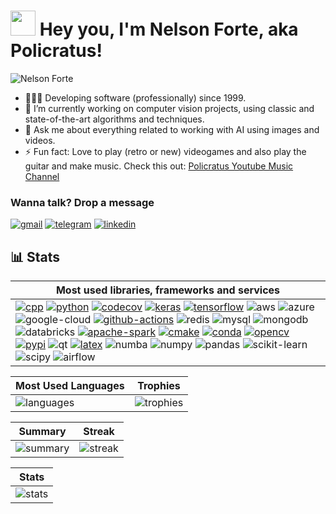# <img src="https://github.com/policratus/policratus/assets/827563/91bf9d97-27a6-446e-b54c-bd5fa407af54" width="40"> Hey you, I'm Nelson Forte, aka Policratus!

![Nelson Forte](https://github.com/policratus/policratus/assets/827563/1b14edd1-4a24-4ae1-82e4-b7fb0f568527)

- 👨🏻‍💻 Developing software (professionally) since 1999.
- 🔭 I’m currently working on computer vision projects, using classic and state-of-the-art algorithms and techniques.
- 💬 Ask me about everything related to working with AI using images and videos.
- ⚡ Fun fact: Love to play (retro or new) videogames and also play the guitar and make music. Check this out: [Policratus Youtube Music Channel](https://www.youtube.com/@policratus)

### Wanna talk? Drop a message
[![gmail](https://img.shields.io/badge/Gmail-D14836?style=for-the-badge&logo=gmail&logoColor=white)](mailto:policratus@gmaiil.com) [![telegram](https://img.shields.io/badge/Telegram-2CA5E0?style=for-the-badge&logo=telegram&logoColor=white)](https://t.me/nelsonforte) [![linkedin](https://img.shields.io/badge/LinkedIn-0077B5?style=for-the-badge&logo=linkedin&logoColor=white)](https://www.linkedin.com/in/nelsonforte)

## 📊 Stats

| Most used libraries, frameworks and services |
| --------- |
| [![cpp](https://img.shields.io/badge/C%2B%2B-00599C?style=for-the-badge&logo=c%2B%2B&logoColor=white)](https://github.com/policratus/corner) [![python](https://img.shields.io/badge/Python-FFD43B?style=for-the-badge&logo=python&logoColor=blue)](https://github.com/policratus/pupyl) [![codecov](https://img.shields.io/badge/Codecov-F01F7A?style=for-the-badge&logo=Codecov&logoColor=white)](https://app.codecov.io/gh/policratus/pupyl) [![keras](https://img.shields.io/badge/Keras-FF0000?style=for-the-badge&logo=keras&logoColor=white)](https://github.com/policratus/pupyl/blob/main/pupyl/embeddings/features.py) [![tensorflow](https://img.shields.io/badge/TensorFlow-FF6F00?style=for-the-badge&logo=tensorflow&logoColor=white)](https://github.com/policratus/pupyl/blob/main/pupyl/duplex/image.py) ![aws](https://img.shields.io/badge/Amazon_AWS-FF9900?style=for-the-badge&logo=amazonaws&logoColor=white) ![azure](https://img.shields.io/badge/microsoft%20azure-0089D6?style=for-the-badge&logo=microsoft-azure&logoColor=white) ![google-cloud](https://img.shields.io/badge/Google_Cloud-4285F4?style=for-the-badge&logo=google-cloud&logoColor=white) [![github-actions](https://img.shields.io/badge/GitHub_Actions-2088FF?style=for-the-badge&logo=github-actions&logoColor=white)](https://github.com/policratus/corner/actions) ![redis](https://img.shields.io/badge/redis-%23DD0031.svg?&style=for-the-badge&logo=redis&logoColor=white) ![mysql](https://img.shields.io/badge/MySQL-005C84?style=for-the-badge&logo=mysql&logoColor=white) ![mongodb](https://img.shields.io/badge/MongoDB-4EA94B?style=for-the-badge&logo=mongodb&logoColor=white) ![databricks](https://img.shields.io/badge/Databricks-FF3621?style=for-the-badge&logo=Databricks&logoColor=white) [![apache-spark](https://img.shields.io/badge/Apache_Spark-FFFFFF?style=for-the-badge&logo=apachespark&logoColor=#E35A16)](https://github.com/policratus/sparkmage) [![cmake](https://img.shields.io/badge/CMake-064F8C?style=for-the-badge&logo=cmake&logoColor=white)](https://github.com/policratus/corner/blob/main/CMakeLists.txt) [![conda](https://img.shields.io/badge/conda-342B029.svg?&style=for-the-badge&logo=anaconda&logoColor=white)](https://anaconda.org/policratus/pupyl) [![opencv](https://img.shields.io/badge/OpenCV-27338e?style=for-the-badge&logo=OpenCV&logoColor=white)](https://github.com/policratus/corner/blob/main/libcorner/src/libcorner.cpp) [![pypi](https://img.shields.io/badge/pypi-3775A9?style=for-the-badge&logo=pypi&logoColor=white)](https://pypi.org/project/pupyl/) ![qt](https://img.shields.io/badge/Qt-41CD52?style=for-the-badge&logo=qt&logoColor=white) [![latex](https://img.shields.io/badge/LaTeX-47A141?style=for-the-badge&logo=LaTeX&logoColor=white)](https://link.springer.com/chapter/10.1007/978-3-030-27272-2_4) ![numba](https://img.shields.io/badge/Numba-00A3E0?style=for-the-badge&logo=Numba&logoColor=white) ![numpy](https://img.shields.io/badge/Numpy-777BB4?style=for-the-badge&logo=numpy&logoColor=white) ![pandas](https://img.shields.io/badge/Pandas-2C2D72?style=for-the-badge&logo=pandas&logoColor=white) ![scikit-learn](https://img.shields.io/badge/scikit_learn-F7931E?style=for-the-badge&logo=scikit-learn&logoColor=white) ![scipy](https://img.shields.io/badge/SciPy-654FF0?style=for-the-badge&logo=SciPy&logoColor=white) ![airflow](https://img.shields.io/badge/Airflow-017CEE?style=for-the-badge&logo=Apache%20Airflow&logoColor=white) |

| Most Used Languages | Trophies |
| ------------------- | -------- |
| ![languages](https://github-readme-stats.vercel.app/api/top-langs/?username=policratus&theme=dark) | ![trophies](https://github-profile-trophy.vercel.app/?username=policratus&theme=dark) |

| Summary  | Streak |
| ------------- | ------------- |
| ![summary](https://github-profile-summary-cards.vercel.app/api/cards/profile-details?username=policratus&theme=dark) | ![streak](https://github-readme-streak-stats.herokuapp.com/?user=policratus&theme=dark)  |

| Stats |
| -------- |
| ![stats](https://github-readme-stats-git-masterrstaa-rickstaa.vercel.app/api?username=policratus&theme=dark) |
